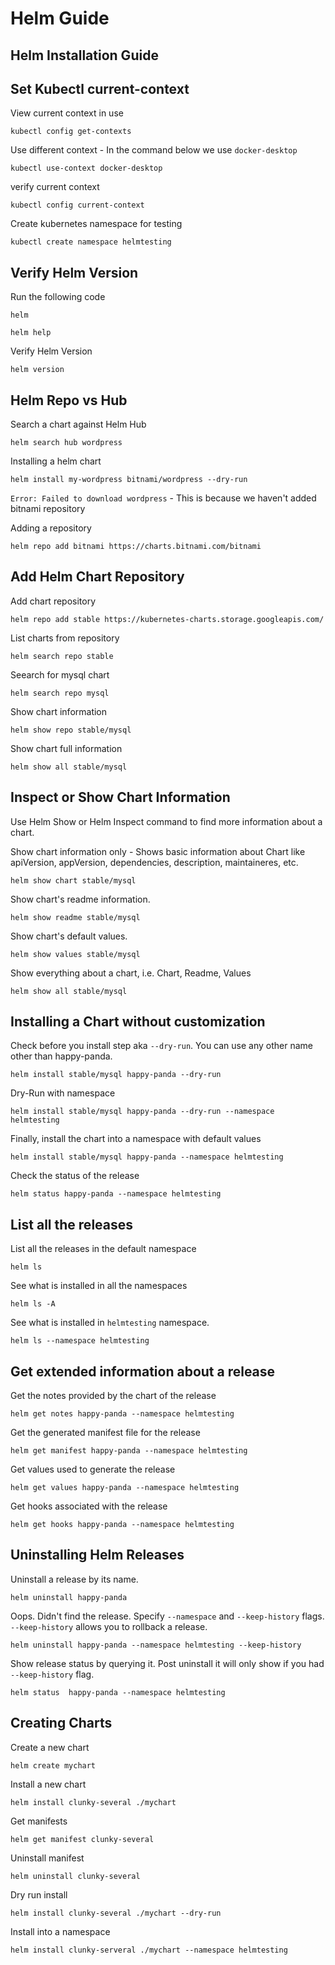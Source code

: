 # Helm Guide 

## Helm Installation Guide


## Set Kubectl current-context 

View current context in use
```
kubectl config get-contexts
```
Use different context - In the command below we use `docker-desktop`

```
kubectl use-context docker-desktop
```
verify current context
```
kubectl config current-context
```

Create kubernetes namespace for testing
```
kubectl create namespace helmtesting
```

## Verify Helm Version

Run the following code
```
helm  
```

```
helm help  
```

Verify Helm Version
```
helm version
```

## Helm Repo vs Hub
Search a chart against Helm Hub
```
helm search hub wordpress
```

Installing a helm chart
```
helm install my-wordpress bitnami/wordpress --dry-run
```
`Error: Failed to download wordpress` - This is because we haven't added bitnami repository 

Adding a repository
```
helm repo add bitnami https://charts.bitnami.com/bitnami
```

## Add Helm Chart Repository

Add chart repository
```
helm repo add stable https://kubernetes-charts.storage.googleapis.com/
```

List charts from repository
```
helm search repo stable
```

Seearch for mysql chart
```
helm search repo mysql
```

Show chart information
```
helm show repo stable/mysql
```

Show chart full information 
```
helm show all stable/mysql
```

## Inspect or Show Chart Information 
Use Helm Show or Helm Inspect command to find more information about a chart.

Show chart information only - Shows basic information about Chart like apiVersion, appVersion, dependencies, description, maintaineres, etc.
```
helm show chart stable/mysql
```

Show chart's readme information.
```
helm show readme stable/mysql
```

Show chart's default values. 
```
helm show values stable/mysql
```

Show everything about a chart, i.e. Chart, Readme, Values
```
helm show all stable/mysql
```

## Installing a Chart without customization
Check before you install step aka `--dry-run`. You can use any other name other than happy-panda.
```
helm install stable/mysql happy-panda --dry-run
```

Dry-Run with namespace 
```
helm install stable/mysql happy-panda --dry-run --namespace helmtesting
```

Finally, install the chart into a namespace with default values
```
helm install stable/mysql happy-panda --namespace helmtesting
```
Check the status of the release 
```
helm status happy-panda --namespace helmtesting
```

## List all the releases
List all the releases in the default namespace
```
helm ls
```

See what is installed in all the namespaces
```
helm ls -A
```

See what is installed in `helmtesting` namespace.
```
helm ls --namespace helmtesting
```

## Get extended information about a release

Get the notes provided by the chart of the release
```
helm get notes happy-panda --namespace helmtesting
```

Get the generated manifest file for the release
```
helm get manifest happy-panda --namespace helmtesting
```

Get values used to generate the release 
```
helm get values happy-panda --namespace helmtesting
```

Get hooks associated with the release
```
helm get hooks happy-panda --namespace helmtesting
```


## Uninstalling Helm Releases
Uninstall a release by its name.
```
helm uninstall happy-panda
```

Oops. Didn't find the release. Specify `--namespace` and `--keep-history` flags. `--keep-history` allows you to rollback a release.
```
helm uninstall happy-panda --namespace helmtesting --keep-history
```

Show release status by querying it. Post uninstall it will only show if you had `--keep-history` flag.
```
helm status  happy-panda --namespace helmtesting
```


## Creating Charts

Create a new chart
```
helm create mychart
```

Install a new chart

```
helm install clunky-several ./mychart
```

Get manifests
```
helm get manifest clunky-several
```

Uninstall manifest
```
helm uninstall clunky-several 
```

Dry run install 
```
helm install clunky-several ./mychart --dry-run
```

Install into a namespace 
```
helm install clunky-serveral ./mychart --namespace helmtesting
```

